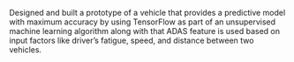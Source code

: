 Designed and built a prototype of a vehicle that provides a predictive model with maximum 
accuracy by using TensorFlow as part of an unsupervised machine learning algorithm along with that ADAS feature is used based on input factors like driver’s 
fatigue, speed, and distance between two vehicles. 
